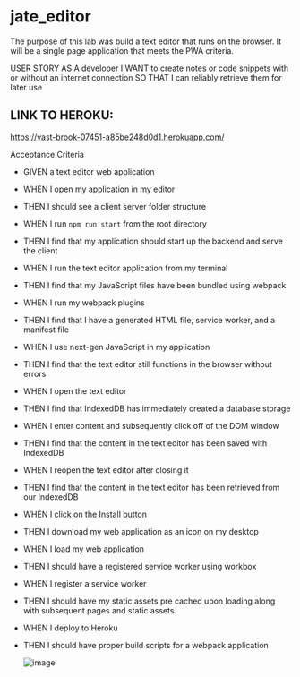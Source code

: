 # jate_editor

The purpose of this lab was build a text editor that runs on the browser. It will be a single page application that meets the PWA criteria.

USER STORY
AS A developer
I WANT to create notes or code snippets with or without an internet connection
SO THAT I can reliably retrieve them for later use

## LINK TO HEROKU:
https://vast-brook-07451-a85be248d0d1.herokuapp.com/

Acceptance Criteria
 - GIVEN a text editor web application
 - WHEN I open my application in my editor
 - THEN I should see a client server folder structure
 - WHEN I run `npm run start` from the root directory
 - THEN I find that my application should start up the backend and serve the client
 - WHEN I run the text editor application from my terminal
 - THEN I find that my JavaScript files have been bundled using webpack
 - WHEN I run my webpack plugins
 - THEN I find that I have a generated HTML file, service worker, and a manifest file
 - WHEN I use next-gen JavaScript in my application
 - THEN I find that the text editor still functions in the browser without errors
 - WHEN I open the text editor
 - THEN I find that IndexedDB has immediately created a database storage
 - WHEN I enter content and subsequently click off of the DOM window
 - THEN I find that the content in the text editor has been saved with IndexedDB
 - WHEN I reopen the text editor after closing it
 - THEN I find that the content in the text editor has been retrieved from our IndexedDB
 - WHEN I click on the Install button
 - THEN I download my web application as an icon on my desktop
 - WHEN I load my web application
 - THEN I should have a registered service worker using workbox
 - WHEN I register a service worker
 - THEN I should have my static assets pre cached upon loading along with subsequent pages and static assets
 - WHEN I deploy to Heroku
 - THEN I should have proper build scripts for a webpack application

   ![image](https://github.com/Nefta007/jate_editor/assets/135322031/4525456b-88f0-43cf-b219-63b7c76c2ad8)
